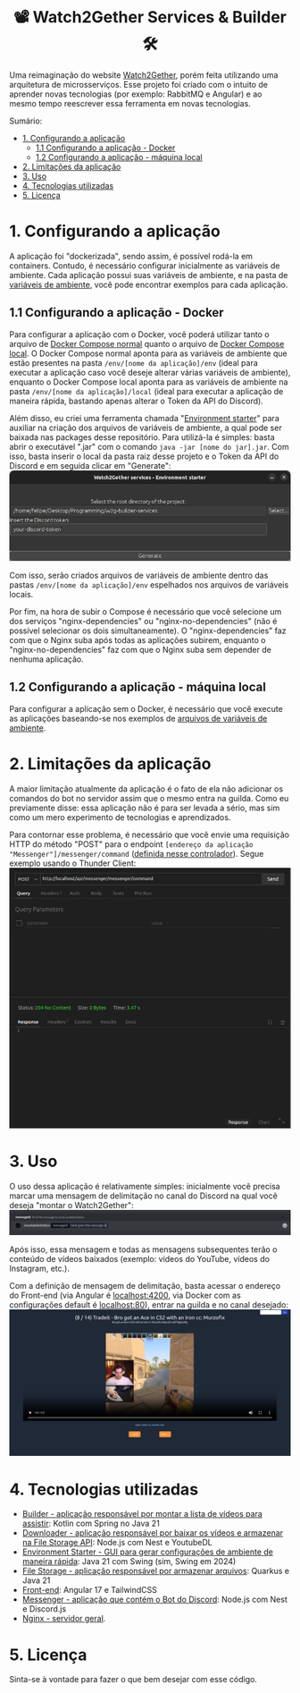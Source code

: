 <h1 align="center">📽️ Watch2Gether Services & Builder 🛠️</h1>

Uma reimaginação do website [Watch2Gether](https://w2g.tv/en/), porém feita utilizando uma arquitetura de microsserviços. Esse projeto foi criado com o intuito de aprender novas tecnologias (por exemplo: RabbitMQ e Angular) e ao mesmo tempo reescrever essa ferramenta em novas tecnologias.

Sumário:
- [1. Configurando a aplicação](#1-configurando-a-aplicação)
  - [1.1 Configurando a aplicação - Docker](#11-configurando-a-aplicação---docker)
  - [1.2 Configurando a aplicação - máquina local](#12-configurando-a-aplicação---máquina-local)
- [2. Limitações da aplicação](#2-limitações-da-aplicação)
- [3. Uso](#3-uso)
- [4. Tecnologias utilizadas](#4-tecnologias-utilizadas)
- [5. Licença](#5-licença)

# 1. Configurando a aplicação
A aplicação foi "dockerizada", sendo assim, é possível rodá-la em containers. Contudo, é necessário configurar inicialmente as variáveis de ambiente. Cada aplicação possui suas variáveis de ambiente, e na pasta de [variáveis de ambiente](./env/), você pode encontrar exemplos para cada aplicação.

## 1.1 Configurando a aplicação - Docker
Para configurar a aplicação com o Docker, você poderá utilizar tanto o arquivo de [Docker Compose normal](./docker-compose.yaml) quanto o arquivo de [Docker Compose local](./docker-compose-local.yaml). O Docker Compose normal aponta para as variáveis de ambiente que estão presentes na pasta `/env/[nome da aplicação]/env` (ideal para executar a aplicação caso você deseje alterar várias variáveis de ambiente), enquanto o Docker Compose local aponta para as variáveis de ambiente na pasta `/env/[nome da aplicação]/local` (ideal para executar a aplicação de maneira rápida, bastando apenas alterar o Token da API do Discord).

Além disso, eu criei uma ferramenta chamada "[Environment starter](./apps/envstarter/)" para auxiliar na criação dos arquivos de variáveis de ambiente, a qual pode ser baixada nas packages desse repositório. Para utilizá-la é simples: basta abrir o executável ".jar" com o comando `java -jar [nome do jar].jar`. Com isso, basta inserir o local da pasta raiz desse projeto e o Token da API do Discord e em seguida clicar em "Generate":
![Environment starter](./assets/envstarter-1.png)

Com isso, serão criados arquivos de variáveis de ambiente dentro das pastas `/env/[nome da aplicação]/env` espelhados nos arquivos de variáveis locais.

Por fim, na hora de subir o Compose é necessário que você selecione um dos serviços "nginx-dependencies" ou "nginx-no-dependencies" (não é possível selecionar os dois simultaneamente). O "nginx-dependencies" faz com que o Nginx suba após todas as aplicações subirem, enquanto o "nginx-no-dependencies" faz com que o Nginx suba sem depender de nenhuma aplicação.

## 1.2 Configurando a aplicação - máquina local
Para configurar a aplicação sem o Docker, é necessário que você execute as aplicações baseando-se nos exemplos de [arquivos de variáveis de ambiente](./env/).

# 2. Limitações da aplicação
A maior limitação atualmente da aplicação é o fato de ela não adicionar os comandos do bot no servidor assim que o mesmo entra na guilda. Como eu previamente disse: essa aplicação não é para ser levada a sério, mas sim como um mero experimento de tecnologias e aprendizados.

Para contornar esse problema, é necessário que você envie uma requisição HTTP do método "POST" para o endpoint `[endereço da aplicação "Messenger"]/messenger/command` ([definida nesse controlador](./apps/messenger/src/modules/messenger/controllers/messenger.controller.ts)). Segue exemplo usando o Thunder Client:
![Exemplo de requisição HTTP para definir os comandos](./assets/thunder-client-commands-1.png)

# 3. Uso
O uso dessa aplicação é relativamente simples: inicialmente você precisa marcar uma mensagem de delimitação no canal do Discord na qual você deseja "montar o Watch2Gether":
![Utilização do comando](./assets/command-usage-1.png)

Após isso, essa mensagem e todas as mensagens subsequentes terão o conteúdo de vídeos baixados (exemplo: vídeos do YouTube, vídeos do Instagram, etc.).

Com a definição de mensagem de delimitação, basta acessar o endereço do Front-end (via Angular é [localhost:4200](http://localhost:4200), via Docker com as configurações default é [localhost:80](http://localhost)), entrar na guilda e no canal desejado:
![Exemplo da aplicação](./assets/w2g-example-1.png)

# 4. Tecnologias utilizadas
- [Builder - aplicação responsável por montar a lista de vídeos para assistir](./apps/builder/): Kotlin com Spring no Java 21
- [Downloader - aplicação responsável por baixar os vídeos e armazenar na File Storage API](./apps/downloader/): Node.js com Nest e YoutubeDL
- [Environment Starter - GUI para gerar configurações de ambiente de maneira rápida](./apps/envstarter/): Java 21 com Swing (sim, Swing em 2024)
- [File Storage - aplicação responsável por armazenar arquivos](./apps/file-storage/): Quarkus e Java 21
- [Front-end](./apps/frontend/): Angular 17 e TailwindCSS
- [Messenger - aplicação que contém o Bot do Discord](./apps/messenger/): Node.js com Nest e Discord.js
- [Nginx - servidor geral](./apps/nginx/).

# 5. Licença
Sinta-se à vontade para fazer o que bem desejar com esse código.
